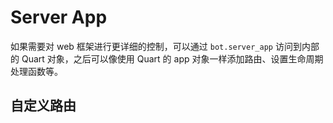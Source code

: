 # Server App

如果需要对 web 框架进行更详细的控制，可以通过 `bot.server_app` 访问到内部的 Quart 对象，之后可以像使用 Quart 的 app 对象一样添加路由、设置生命周期处理函数等。

## 自定义路由
